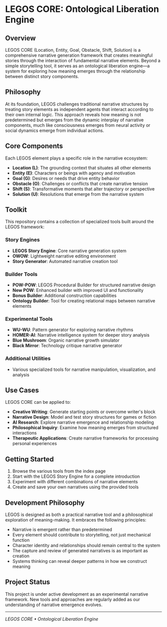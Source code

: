 # LEGOS CORE: Ontological Liberation Engine

## Overview
LEGOS CORE (Location, Entity, Goal, Obstacle, Shift, Solution) is a comprehensive narrative generation framework that creates meaningful stories through the interaction of fundamental narrative elements. Beyond a simple storytelling tool, it serves as an ontological liberation engine—a system for exploring how meaning emerges through the relationship between distinct story components.

## Philosophy
At its foundation, LEGOS challenges traditional narrative structures by treating story elements as independent agents that interact according to their own internal logic. This approach reveals how meaning is not predetermined but emerges from the dynamic interplay of narrative components, much like consciousness emerges from neural activity or social dynamics emerge from individual actions.

## Core Components
Each LEGOS element plays a specific role in the narrative ecosystem:

- **Location (L)**: The grounding context that situates all other elements
- **Entity (E)**: Characters or beings with agency and motivation
- **Goal (G)**: Desires or needs that drive entity behavior
- **Obstacle (O)**: Challenges or conflicts that create narrative tension
- **Shift (S)**: Transformative moments that alter trajectory or perspective
- **Solution (U)**: Resolutions that emerge from the narrative system

## Toolkit
This repository contains a collection of specialized tools built around the LEGOS framework:

### Story Engines
- **LEGOS Story Engine**: Core narrative generation system
- **OWOW**: Lightweight narrative editing environment
- **Story Generator**: Automated narrative creation tool

### Builder Tools
- **POW-POW**: LEGOS Procedural Builder for structured narrative design
- **New POW**: Enhanced builder with improved UI and functionality
- **Bonus Builder**: Additional construction capabilities
- **Ontology Builder**: Tool for creating relational maps between narrative elements

### Experimental Tools
- **WU-WU**: Pattern generator for exploring narrative rhythms
- **HOMER-AI**: Narrative intelligence system for deeper story analysis
- **Blue Mushroom**: Organic narrative growth simulator
- **Black Mirror**: Technology critique narrative generator

### Additional Utilities
- Various specialized tools for narrative manipulation, visualization, and analysis

## Use Cases
LEGOS CORE can be applied to:

- **Creative Writing**: Generate starting points or overcome writer's block
- **Narrative Design**: Model and test story structures for games or fiction
- **AI Research**: Explore narrative emergence and relationship modeling
- **Philosophical Inquiry**: Examine how meaning emerges from structured interactions
- **Therapeutic Applications**: Create narrative frameworks for processing personal experiences

## Getting Started
1. Browse the various tools from the index page
2. Start with the LEGOS Story Engine for a complete introduction
3. Experiment with different combinations of narrative elements
4. Create and save your own narratives using the provided tools

## Development Philosophy
LEGOS is designed as both a practical narrative tool and a philosophical exploration of meaning-making. It embraces the following principles:

- Narrative is emergent rather than predetermined
- Every element should contribute to storytelling, not just mechanical function
- Character identity and relationships should remain central to the system
- The capture and review of generated narratives is as important as creation
- Systems thinking can reveal deeper patterns in how we construct meaning

## Project Status
This project is under active development as an experimental narrative framework. New tools and approaches are regularly added as our understanding of narrative emergence evolves.

---

*LEGOS CORE • Ontological Liberation Engine*
